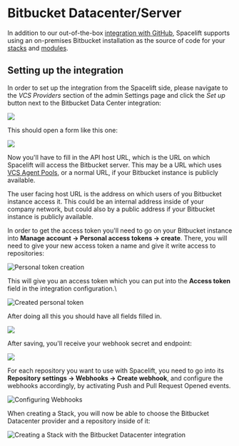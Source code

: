 # Bitbucket Datacenter/Server

In addition to our out-of-the-box [integration with GitHub](github.md), Spacelift supports using an on-premises Bitbucket installation as the source of code for your [stacks](../../concepts/stack/) and [modules](../../vendors/terraform/module-registry.md).

## Setting up the integration

In order to set up the integration from the Spacelift side, please navigate to the _VCS Providers_ section of the admin Settings page and click the _Set up_ button next to the Bitbucket Data Center integration:

![](/assets/images/image%20%28100%29.png)

This should open a form like this one:

![](/assets/images/image%20%28101%29.png)

Now you'll have to fill in the API host URL, which is the URL on which Spacelift will access the Bitbucket server. This may be a URL which uses [VCS Agent Pools](../../concepts/vcs-agent-pools.md), or a normal URL, if your Bitbucket instance is publicly available.

The user facing host URL is the address on which users of you Bitbucket instance access it. This could be an internal address inside of your company network, but could also by a public address if your Bitbucket instance is publicly available.

In order to get the access token you'll need to go on your Bitbucket instance into **Manage account -> Personal access tokens -> create**. There, you will need to give your new access token a name and give it write access to repositories:

![Personal token creation](/assets/images/image%20%2865%29.png)

This will give you an access token which you can put into the **Access token** field in the integration configuration.\


![Created personal token](/assets/images/image%20%2866%29.png)

After doing all this you should have all fields filled in.

![](/assets/images/image%20%28102%29.png)

After saving, you'll receive your webhook secret and endpoint:

![](/assets/images/image%20%28103%29.png)

For each repository you want to use with Spacelift, you need to go into its **Repository settings -> Webhooks -> Create webhook**, and configure the webhooks accordingly, by activating Push and Pull Request Opened events.

![Configuring Webhooks](/assets/images/Screenshot%202022-02-04%20at%2012.02.27.png)

When creating a Stack, you will now be able to choose the Bitbucket Datacenter provider and a repository inside of it:

![Creating a Stack with the Bitbucket Datacenter integration](/assets/images/image%20%2872%29.png)
